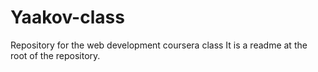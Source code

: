# Yaakov-class
Repository for the web development coursera class
It is a readme at the root of the repository.
